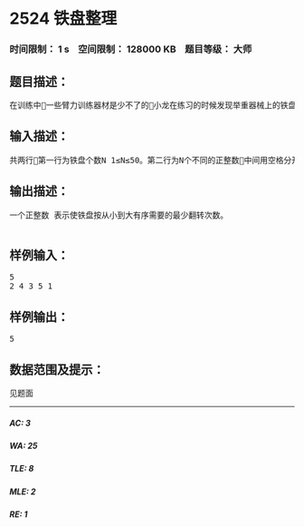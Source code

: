 # 2524 铁盘整理   
### 时间限制： 1 s&nbsp;&nbsp;&nbsp;&nbsp;空间限制： 128000 KB&nbsp;&nbsp;&nbsp;&nbsp;题目等级： 大师  
## 题目描述：  

<pre>
在训练中一些臂力训练器材是少不了的小龙在练习的时候发现举重器械上的铁盘放置的非常混乱并没有按照从轻到重的顺序摆放这样非常不利于循序渐进的锻炼。他打算利用一个非常省力气的办法来整理这些铁盘即每次都拿起最上面的若干个圆盘并利用器械的力量上下翻转这样翻转若干次以后铁盘将会按照从小到大的顺序排列好。那么你能不能帮小龙确定最少翻转几次就可以使铁盘按从小到大排序呢
</pre>
  
  
## 输入描述：  

<pre>
共两行第一行为铁盘个数N 1≤N≤50。第二行为N个不同的正整数中间用空格分开分别为从上到下的铁盘的半径R 1≤R≤100。 
</pre>
  
  
## 输出描述：  

<pre>
一个正整数 表示使铁盘按从小到大有序需要的最少翻转次数。
 
</pre>
  
  
## 样例输入：  

<pre>
5
2 4 3 5 1
</pre>
  
  
## 样例输出：  

<pre>
5
</pre>
  
  
## 数据范围及提示：  

<pre>
见题面
</pre>
  
  
***  

##### AC: 3  
##### WA: 25  
##### TLE: 8  
##### MLE: 2  
##### RE: 1  
